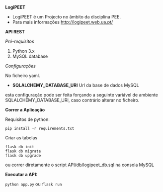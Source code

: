 **LogiPEET**


- LogiPEET é um Projecto no âmbito da disciplina PEE.
- Para mais informações http://logipeet.web.ua.pt/ 

**API REST**

*Pré-requisitos*
1. Python 3.x
2. MySQL database

*Configurações*

No ficheiro yaml.

- **SQLALCHEMY_DATABASE_URI** Url da base de dados MySQL

esta configuração pode ser feita forçando a seguinte variável de ambiente SQLALCHEMY_DATABASE_URI, caso contrário alterar no ficheiro.

**Correr a Aplicação**

Requisitos de python:

`pip install -r requirements.txt`

Criar as tabelas

`flask db init`\
`flask db migrate`\
`flask db upgrade`

ou correr diretamente o script API/db/logipeet_db.sql na consola MySQL 

**Executar a API:**

`python app.py` ou `flask run`

